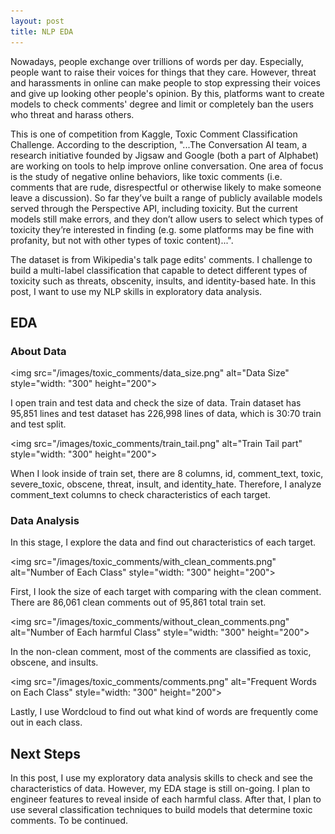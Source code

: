 ```yaml
---
layout: post
title: NLP EDA
---
```


Nowadays, people exchange over trillions of words per day. Especially, people want to raise their voices for things that they care. However, threat and harassments in online can make people to stop expressing their voices and give up looking other people's opinion. By this, platforms want to create models to check comments' degree and limit or completely ban the users who threat and harass others.

This is one of competition from Kaggle, Toxic Comment Classification Challenge. According to the description, 
"...The Conversation AI team, a research initiative founded by Jigsaw and Google (both a part of Alphabet) are working on tools to help improve online conversation. One area of focus is the study of negative online behaviors, like toxic comments (i.e. comments that are rude, disrespectful or otherwise likely to make someone leave a discussion). So far they’ve built a range of publicly available models served through the Perspective API, including toxicity. But the current models still make errors, and they don’t allow users to select which types of toxicity they’re interested in finding (e.g. some platforms may be fine with profanity, but not with other types of toxic content)...".

The dataset is from Wikipedia's talk page edits' comments. I challenge to build a multi-label classification that capable to detect different types of toxicity such as threats, obscenity, insults, and identity-based hate. In this post, I want to use my NLP skills in exploratory data analysis.  

## EDA


### About Data

<img src="/images/toxic_comments/data_size.png" alt="Data Size" style="width: "300" height="200">


I open train and test data and check the size of data. Train dataset has 95,851 lines and test dataset has 226,998 lines of data, which is 30:70 train and test split. 



<img src="/images/toxic_comments/train_tail.png" alt="Train Tail part" style="width: "300" height="200">


When I look inside of train set, there are 8 columns, id, comment_text, toxic, severe_toxic, obscene, threat, insult, and identity_hate. Therefore, I analyze comment_text columns to check characteristics of each target. 


### Data Analysis


In this stage, I explore the data and find out characteristics of each target. 

<img src="/images/toxic_comments/with_clean_comments.png" alt="Number of Each Class" style="width: "300" height="200">


First, I look the size of each target with comparing with the clean comment. There are 86,061 clean comments out of 95,861 total train set. 

<img src="/images/toxic_comments/without_clean_comments.png" alt="Number of Each harmful Class" style="width: "300" height="200">


In the non-clean comment, most of the comments are classified as toxic, obscene, and insults. 

<img src="/images/toxic_comments/comments.png" alt="Frequent Words on Each Class" style="width: "300" height="200">



Lastly, I use Wordcloud to find out what kind of words are frequently come out in each class.



## Next Steps


In this post, I use my exploratory data analysis skills to check and see the characteristics of data. However, my EDA stage is still on-going. I plan to engineer features to reveal inside of each harmful class. After that, I plan to use several classification techniques to build models that determine toxic comments. To be continued. 
